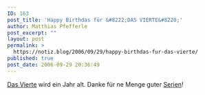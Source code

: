 ```yaml
---
ID: 163
post_title: 'Happy Birthdas für &#8222;DAS VIERTE&#8220;'
author: Matthias Pfefferle
post_excerpt: ""
layout: post
permalink: >
  https://notiz.blog/2006/09/29/happy-birthdas-fur-das-vierte/
published: true
post_date: 2006-09-29 20:36:49
---
```

<a href="http://www.das-vierte.de/">Das Vierte</a> wird ein Jahr alt. Danke für ne Menge guter <a href="http://www.das-vierte.de/content/serien/">Serien</a>!